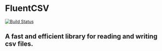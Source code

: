# FluentCSV

[![Build Status](https://travis-ci.com/neville-tech/fluent-csv.svg?branch=master)](https://travis-ci.com/neville-tech/fluent-csv)

## A fast and efficient library for reading and writing csv files.
